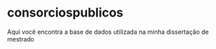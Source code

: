 # consorciospublicos

Aqui você encontra a base de dados utilizada na minha dissertação de mestrado 
